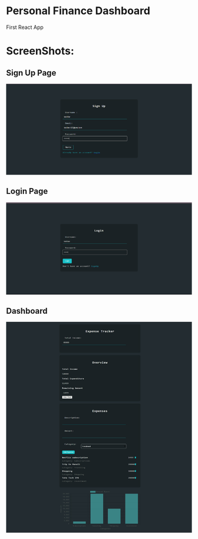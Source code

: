 # Personal Finance Dashboard

First React App

# ScreenShots:
## Sign Up Page
![Sign UP Page](1.png)

## Login Page
![Login UP Page](2.png)

## Dashboard
![Dashboard](3.jpeg)
